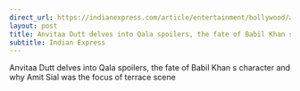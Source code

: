 ```yaml
---
direct_url: https://indianexpress.com/article/entertainment/bollywood/anvitaa-dutt-on-qala-spoilers-amit-sial-rape-scene-babil-khan-death-8312816/
layout: post
title: Anvitaa Dutt delves into Qala spoilers, the fate of Babil Khan s character and why Amit Sial was the focus of terrace scene
subtitle: Indian Express
---
```


Anvitaa Dutt delves into Qala spoilers, the fate of Babil Khan s character and why Amit Sial was the focus of terrace scene